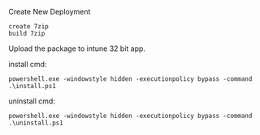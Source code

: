 Create New Deployment

```
create 7zip
build 7zip
```

Upload the package to intune 32 bit app.

install cmd: 
```
powershell.exe -windowstyle hidden -executionpolicy bypass -command .\install.ps1
```
uninstall cmd:
```
powershell.exe -windowstyle hidden -executionpolicy bypass -command .\uninstall.ps1
```
